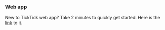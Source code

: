### Web app

New to TickTick web app? Take 2 minutes to quickly get started. Here is the [link](https://www.youtube.com/playlist?list=PLbWRKVi0_aTH4wo0Z2kCuMy7RHV7t9onw) to it.

